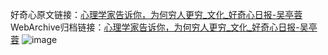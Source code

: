 好奇心原文链接：[心理学家告诉你，为何穷人更穷_文化_好奇心日报-吴亭蓉](https://www.qdaily.com/articles/862.html)
WebArchive归档链接：[心理学家告诉你，为何穷人更穷_文化_好奇心日报-吴亭蓉](http://web.archive.org/web/20171014161407/http://www.qdaily.com:80/articles/862.html)
![image](http://ww3.sinaimg.cn/large/007d5XDply1g3v44jbcb5j30u02mvb29)
